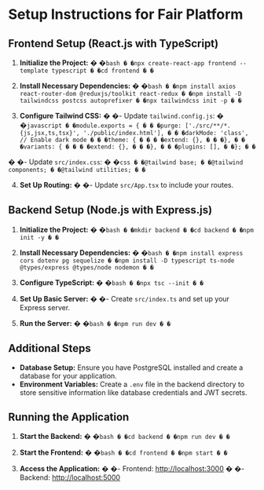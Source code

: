 # Setup Instructions for Fair Platform

## Frontend Setup (React.js with TypeScript)

1. **Initialize the Project:**
� �```bash
� �npx create-react-app frontend --template typescript
� �cd frontend
� �```

2. **Install Necessary Dependencies:**
� �```bash
� �npm install axios react-router-dom @reduxjs/toolkit react-redux
� �npm install -D tailwindcss postcss autoprefixer
� �npx tailwindcss init -p
� �```

3. **Configure Tailwind CSS:**
� �- Update `tailwind.config.js`:
� �```javascript
� �module.exports = {
� � �purge: ['./src/**/*.{js,jsx,ts,tsx}', './public/index.html'],
� � �darkMode: 'class', // Enable dark mode
� � �theme: {
� � � �extend: {},
� � �},
� � �variants: {
� � � �extend: {},
� � �},
� � �plugins: [],
� �};
� �```

� �- Update `src/index.css`:
� �```css
� �@tailwind base;
� �@tailwind components;
� �@tailwind utilities;
� �```

4. **Set Up Routing:**
� �- Update `src/App.tsx` to include your routes.

## Backend Setup (Node.js with Express.js)

1. **Initialize the Project:**
� �```bash
� �mkdir backend
� �cd backend
� �npm init -y
� �```

2. **Install Necessary Dependencies:**
� �```bash
� �npm install express cors dotenv pg sequelize
� �npm install -D typescript ts-node @types/express @types/node nodemon
� �```

3. **Configure TypeScript:**
� �```bash
� �npx tsc --init
� �```

4. **Set Up Basic Server:**
� �- Create `src/index.ts` and set up your Express server.

5. **Run the Server:**
� �```bash
� �npm run dev
� �```

## Additional Steps

- **Database Setup:** Ensure you have PostgreSQL installed and create a database for your application.
- **Environment Variables:** Create a `.env` file in the backend directory to store sensitive information like database credentials and JWT secrets.

## Running the Application

1. **Start the Backend:**
� �```bash
� �cd backend
� �npm run dev
� �```

2. **Start the Frontend:**
� �```bash
� �cd frontend
� �npm start
� �```

3. **Access the Application:**
� �- Frontend: [http://localhost:3000](http://localhost:3000)
� �- Backend: [http://localhost:5000](http://localhost:5000)

